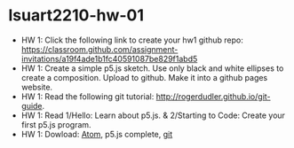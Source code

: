 # lsuart2210-hw-01
- HW 1: Click the following link to create your hw1 github repo:  https://classroom.github.com/assignment-invitations/a19f4ade1b1fc40591087be829f1abd5
- HW 1: Create a simple p5.js sketch. Use only black and white ellipses to create a composition. Upload to github. Make it into a github pages website. 
- HW 1: Read the following git tutorial: http://rogerdudler.github.io/git-guide.
- HW 1: Read 1/Hello: Learn about p5.js. & 2/Starting to Code: Create your first p5.js program.
- HW 1: Dowload: [Atom](https://atom.io/), p5.js complete, [git](https://git-scm.com/downloads)
